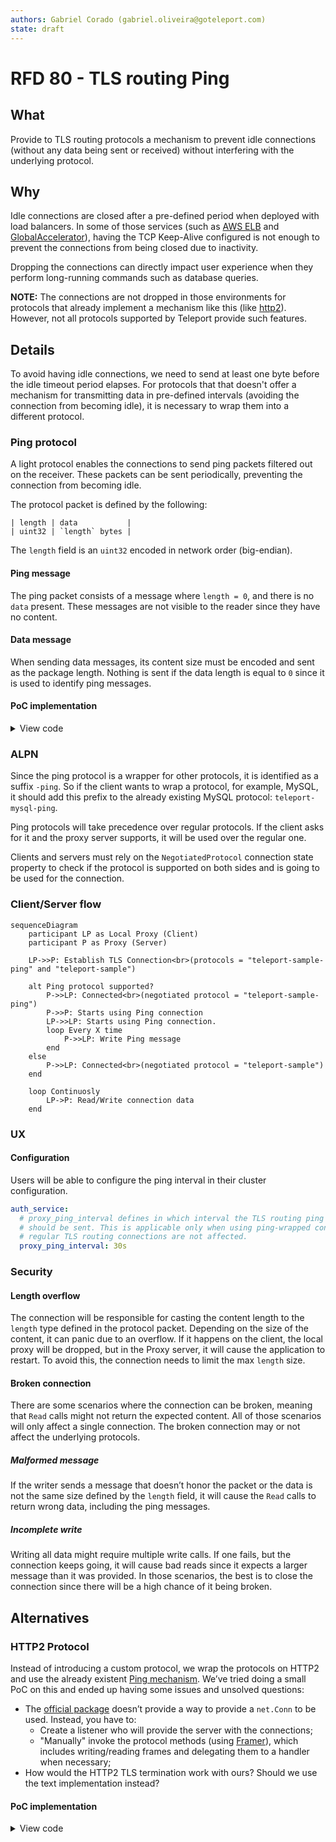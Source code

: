 ```yaml
---
authors: Gabriel Corado (gabriel.oliveira@goteleport.com)
state: draft
---
```


# RFD 80 - TLS routing Ping

## What

Provide to TLS routing protocols a mechanism to prevent idle connections
(without any data being sent or received) without interfering with the
underlying protocol.

## Why

Idle connections are closed after a pre-defined period when deployed with load
balancers. In some of those services (such as [AWS ELB](https://docs.aws.amazon.com/global-accelerator/latest/dg/introduction-how-it-works.html#about-idle-timeout) and [GlobalAccelerator](https://docs.aws.amazon.com/global-accelerator/latest/dg/introduction-how-it-works.html#about-idle-timeout)),
having the TCP Keep-Alive configured is not enough to prevent the connections
from being closed due to inactivity.

Dropping the connections can directly impact user experience when they perform
long-running commands such as database queries.

**NOTE:** The connections are not dropped in those environments for protocols that
already implement a mechanism like this (like [http2](https://httpwg.org/specs/rfc7540.html#PING)). However, not all protocols
supported by Teleport provide such features.

## Details

To avoid having idle connections, we need to send at least one byte before the
idle timeout period elapses. For protocols that that doesn't offer a mechanism
for transmitting data in pre-defined intervals (avoiding the connection from
becoming idle), it is necessary to wrap them into a different protocol.

### Ping protocol

A light protocol enables the connections to send ping packets filtered out on
the receiver. These packets can be sent periodically, preventing the connection
from becoming idle.

The protocol packet is defined by the following:
```
| length | data           |
| uint32 | `length` bytes |
```

The `length` field is an `uint32` encoded in network order (big-endian).

#### Ping message

The ping packet consists of a message where `length = 0`, and there is no `data`
present. These messages are not visible to the reader since they have no
content.

#### Data message

When sending data messages, its content size must be encoded and sent as the
package length. Nothing is sent if the data length is equal to `0` since it is
used to identify ping messages.

#### PoC implementation

<details>
<summary>View code</summary>

```go
// pingConn wraps a net.Conn and add ping capabilities to it, including the
// `WritePing` function and `Read` (which excludes ping packets).
//
// When using this connection, the packets written will contain an initial data:
// the packet size. When reading, this information is taken into account, but it
// is not returned to the caller.
//
// Ping messages have a packet size of zero and are produced only when
// `WritePing` is called. On `Read`, any Ping packet is discarded.
type pingConn struct {
	net.Conn

	muRead  sync.Mutex
	muWrite sync.Mutex

	// bytesRead number of bytes already read from the current packet.
	bytesRead int
	// currentSize size of bytes of the current packet.
	currentSize int32
}

func (c *pingConn) Read(p []byte) (int, error) {
	c.muRead.Lock()
	defer c.muRead.Unlock()

	err := c.discardPingReads()
	if err != nil {
		return 0, err
	}

	// Check if the current size is larger than the provided buffer.
	readSize := c.currentSize
	if c.currentSize > int32(len(p)) {
		readSize = int32(len(p))
	}

	n, err := c.Conn.Read(p[:readSize])
	c.bytesRead += n

	// Check if it has read everything.
	if int32(c.bytesRead) >= c.currentSize {
		c.bytesRead = 0
		c.currentSize = 0
	}

	return n, err
}

// WritePing writes the ping packet to the connection.
func (c *pingConn) WritePing() error {
	c.muWrite.Lock()
	defer c.muWrite.Unlock()

	return binary.Write(c.Conn, binary.LittleEndian, int32(0))
}

// discardPingReads reads from the wrapped net.Conn until it encounters a
// non-ping packet.
func (c *pingConn) discardPingReads() error {
	if c.bytesRead > 0 {
		return nil
	}

	for c.currentSize == 0 {
		err := binary.Read(c.Conn, binary.LittleEndian, &c.currentSize)
		if err != nil {
			return err
		}
	}

	return nil
}

func (c *pingConn) Write(p []byte) (int, error) {
	c.muWrite.Lock()
	defer c.muWrite.Unlock()

	size := int32(len(p))
	if size == 0 {
		return 0, nil
	}

	// Write packet size.
	if err := binary.Write(c.Conn, binary.LittleEndian, size); err != nil {
		return 0, err
	}

	// Iterate until everything is written.
	var written int
	for written < len(p) {
		n, err := c.Conn.Write(p)
		written += n

		if err != nil {
			return written, err
		}
	}

	return written, nil
}
```
</details>

### ALPN

Since the ping protocol is a wrapper for other protocols, it is identified as a
suffix `-ping`. So if the client wants to wrap a protocol, for example, MySQL,
it should add this prefix to the already existing MySQL protocol:
`teleport-mysql-ping`.

Ping protocols will take precedence over regular protocols. If the client asks
for it and the proxy server supports, it will be used over the regular one.

Clients and servers must rely on the `NegotiatedProtocol` connection state
property to check if the protocol is supported on both sides and is going to be
used for the connection.

### Client/Server flow

```mermaid
sequenceDiagram
    participant LP as Local Proxy (Client)
    participant P as Proxy (Server)

    LP->>P: Establish TLS Connection<br>(protocols = "teleport-sample-ping" and "teleport-sample")
    
    alt Ping protocol supported?
        P->>LP: Connected<br>(negotiated protocol = "teleport-sample-ping")
        P->>P: Starts using Ping connection
        LP->>LP: Starts using Ping connection.
        loop Every X time
            P->>LP: Write Ping message
        end
    else
        P->>LP: Connected<br>(negotiated protocol = "teleport-sample")
    end

    loop Continuosly
        LP->P: Read/Write connection data
    end
```

### UX

#### Configuration

Users will be able to configure the ping interval in their cluster
configuration.

```yaml
auth_service:
  # proxy_ping_interval defines in which interval the TLS routing ping message
  # should be sent. This is applicable only when using ping-wrapped connections,
  # regular TLS routing connections are not affected.
  proxy_ping_interval: 30s
```

### Security

#### Length overflow

The connection will be responsible for casting the content length to the
`length` type defined in the protocol packet. Depending on the size of the
content, it can panic due to an overflow. If it happens on the client, the
local proxy will be dropped, but in the Proxy server, it will cause the
application to restart. To avoid this, the connection needs to limit the max
`length` size.

#### Broken connection

There are some scenarios where the connection can be broken, meaning that `Read`
calls might not return the expected content. All of those scenarios will only
affect a single connection. The broken connection may or not affect the
underlying protocols.

##### Malformed message

If the writer sends a message that doesn’t honor the packet or the data is not
the same size defined by the `length` field, it will cause the `Read` calls to
return wrong data, including the ping messages.

##### Incomplete write

Writing all data might require multiple write calls. If one fails, but the
connection keeps going, it will cause bad reads since it expects a larger
message than it was provided. In those scenarios, the best is to close the
connection since there will be a high chance of it being broken.

## Alternatives

### HTTP2 Protocol

Instead of introducing a custom protocol, we wrap the protocols on HTTP2 and
use the already existent [Ping mechanism](https://httpwg.org/specs/rfc7540.html#PING).
We’ve tried doing a small PoC on this and ended up having some issues and
unsolved questions:

* The [official package](https://pkg.go.dev/golang.org/x/net/http2) doesn’t
  provide a way to provide a `net.Conn` to be used. Instead, you have to:
    * Create a listener who will provide the server with the connections;
    * "Manually" invoke the protocol methods (using [Framer](https://pkg.go.dev/golang.org/x/net/http2#Framer)), which includes
      writing/reading frames and delegating them to a handler when necessary;
* How would the HTTP2 TLS termination work with ours? Should we use the text
  implementation instead?

#### PoC implementation

<details>
<summary>View code</summary>

```go
package main

import (
	"context"
	"fmt"
	"io"
	"net/http"
	"net/http/httptest"
	"time"
)

// flushWriter uses http.Fluser to perform the writes.
// It implements WriterCloser although the Close won't do anything.
type flushWriter struct {
	w io.Writer
	f http.Flusher
}

func (fw *flushWriter) Write(b []byte) (int, error) {
	n, err := fw.w.Write(b)
	fw.f.Flush()
	return n, err
}

func (fw *flushWriter) Close() error { return nil }

// h2Conn implements Read/Write/Close functions that is going to
// be backed by http connection.
type h2Conn struct {
	r io.Reader
	w io.WriteCloser
}

func (c *h2Conn) Read(b []byte) (int, error) {
	return c.r.Read(b)
}

func (c *h2Conn) Write(b []byte) (int, error) {
	return c.w.Write(b)
}

func (c *h2Conn) Close() error {
	return c.w.Close()
}

func netConnH2Server(rw http.ResponseWriter, req *http.Request) (*h2Conn, error) {
	if !req.ProtoAtLeast(2, 0) {
		return nil, fmt.Errorf("not http2")
	}

	flusher, ok := rw.(http.Flusher)
	if !ok {
		return nil, fmt.Errorf("not supported")
	}

	// Write initial headers.
	rw.WriteHeader(http.StatusOK)
	flusher.Flush()

	return &h2Conn{req.Body, &flushWriter{rw, flusher}}, nil
}

func netConnH2Client(client *http.Client, url string) (*h2Conn, error) {
	// Make synchronous reader.
	reader, writer := io.Pipe()

	req, err := http.NewRequest(http.MethodPost, url, reader)
	if err != nil {
		return nil, err
	}

	resp, err := client.Do(req)
	if err != nil {
		return nil, err
	}

	return &h2Conn{resp.Body, writer}, nil
}

type handler struct {
	ctx         context.Context
	dataWritten []byte
}

func (h *handler) ServeHTTP(rw http.ResponseWriter, req *http.Request) {
	conn, err := netConnH2Server(rw, req)
	panicOnErr(err)

	ticker := time.NewTicker(100 * time.Millisecond)
	defer ticker.Stop()
	for {
		select {
		case <-h.ctx.Done():
			return
		case <-ticker.C:
			_, err := conn.Write(h.dataWritten)
			panicOnErr(err)
		}
	}
}

func main() {
	dataWritten := []byte("hello h2")
	ctx, cancel := context.WithTimeout(context.Background(), 5*time.Second)
	defer cancel()

	// Create http2 server.
	server := httptest.NewUnstartedServer(&handler{ctx, dataWritten})
	server.EnableHTTP2 = true
	server.StartTLS()
	defer server.Close()

	// Start client.
	conn, err := netConnH2Client(server.Client(), server.URL)
	panicOnErr(err)

	buf := make([]byte, len(dataWritten))
	for {
		n, err := conn.Read(buf)
		if err != nil {
			if err == io.EOF{
				return
			}

			panic(err)
		}

		fmt.Println("read:", string(buf[:n]))
	}
}

func panicOnErr(err error) {
	if err != nil {
		panic(err)
	}
}
```
</details>
